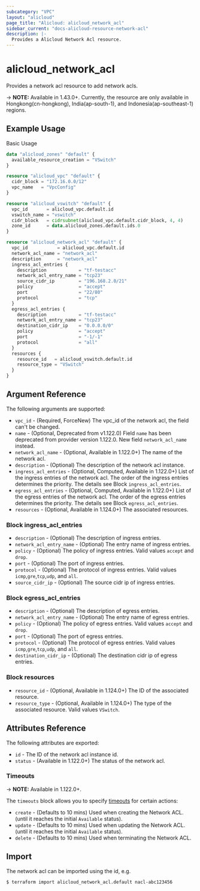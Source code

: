 ```yaml
---
subcategory: "VPC"
layout: "alicloud"
page_title: "Alicloud: alicloud_network_acl"
sidebar_current: "docs-alicloud-resource-network-acl"
description: |-
  Provides a Alicloud Network Acl resource.
---
```


# alicloud\_network_acl

Provides a network acl resource to add network acls.

-> **NOTE:** Available in 1.43.0+. Currently, the resource are only available in Hongkong(cn-hongkong), India(ap-south-1), and Indonesia(ap-southeast-1) regions.

## Example Usage

Basic Usage

```terraform
data "alicloud_zones" "default" {
  available_resource_creation = "VSwitch"
}

resource "alicloud_vpc" "default" {
  cidr_block = "172.16.0.0/12"
  vpc_name   = "VpcConfig"
}

resource "alicloud_vswitch" "default" {
  vpc_id       = alicloud_vpc.default.id
  vswitch_name = "vswitch"
  cidr_block   = cidrsubnet(alicloud_vpc.default.cidr_block, 4, 4)
  zone_id      = data.alicloud_zones.default.ids.0
}

resource "alicloud_network_acl" "default" {
  vpc_id           = alicloud_vpc.default.id
  network_acl_name = "network_acl"
  description      = "network_acl"
  ingress_acl_entries {
    description            = "tf-testacc"
    network_acl_entry_name = "tcp23"
    source_cidr_ip         = "196.168.2.0/21"
    policy                 = "accept"
    port                   = "22/80"
    protocol               = "tcp"
  }
  egress_acl_entries {
    description            = "tf-testacc"
    network_acl_entry_name = "tcp23"
    destination_cidr_ip    = "0.0.0.0/0"
    policy                 = "accept"
    port                   = "-1/-1"
    protocol               = "all"
  }
  resources {
    resource_id   = alicloud_vswitch.default.id
    resource_type = "VSwitch"
  }
}
```

## Argument Reference

The following arguments are supported:

* `vpc_id` - (Required, ForceNew) The vpc_id of the network acl, the field can't be changed.
* `name` - (Optional, Deprecated from v1.122.0) Field `name` has been deprecated from provider version 1.122.0. New field `network_acl_name` instead.
* `network_acl_name` - (Optional, Available in 1.122.0+) The name of the network acl.
* `description` - (Optional) The description of the network acl instance.
* `ingress_acl_entries` - (Optional, Computed, Available in 1.122.0+) List of the ingress entries of the network acl. The order of the ingress entries determines the priority. The details see Block `ingress_acl_entries`.
* `egress_acl_entries` - (Optional, Computed, Available in 1.122.0+) List of the egress entries of the network acl. The order of the egress entries determines the priority. The details see Block `egress_acl_entries`.
* `resources` - (Optional, Available in 1.124.0+) The associated resources.

### Block ingress_acl_entries

* `description` - (Optional) The description of ingress entries.
* `network_acl_entry_name` - (Optional) The entry name of ingress entries. 
* `policy` - (Optional) The policy of ingress entries. Valid values `accept` and `drop`.
* `port` - (Optional) The port of ingress entries.
* `protocol` - (Optional) The protocol of ingress entries. Valid values `icmp`,`gre`,`tcp`,`udp`, and `all`.
* `source_cidr_ip` - (Optional) The source cidr ip of ingress entries.

### Block egress_acl_entries

* `description` - (Optional) The description of egress entries.
* `network_acl_entry_name` - (Optional) The entry name of egress entries. 
* `policy` - (Optional) The policy of egress entries. Valid values `accept` and `drop`.
* `port` - (Optional) The port of egress entries.
* `protocol` - (Optional) The protocol of egress entries. Valid values `icmp`,`gre`,`tcp`,`udp`, and `all`.
* `destination_cidr_ip` - (Optional) The destination cidr ip of egress entries.

### Block resources 

* `resource_id` - (Optional, Available in 1.124.0+) The ID of the associated resource.
* `resource_type` - (Optional, Available in 1.124.0+) The type of the associated resource. Valid values `VSwitch`.

## Attributes Reference

The following attributes are exported:

* `id` - The ID of the network acl instance id.
* `status` - (Available in 1.122.0+) The status of the network acl.

### Timeouts

-> **NOTE:** Available in 1.122.0+.

The `timeouts` block allows you to specify [timeouts](https://www.terraform.io/docs/configuration-0-11/resources.html#timeouts) for certain actions:

* `create` - (Defaults to 10 mins) Used when creating the Network ACL. (until it reaches the initial `Available` status). 
* `update` - (Defaults to 10 mins) Used when updating the Network ACL. (until it reaches the initial `Available` status). 
* `delete` - (Defaults to 10 mins) Used when terminating the Network ACL.

## Import

The network acl can be imported using the id, e.g.

```shell
$ terraform import alicloud_network_acl.default nacl-abc123456
```


